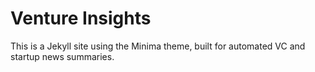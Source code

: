 # Venture Insights
This is a Jekyll site using the Minima theme, built for automated VC and startup news summaries.